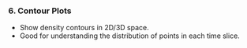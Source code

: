 ### 6. Contour Plots
- Show density contours in 2D/3D space.
- Good for understanding the distribution of points in each time slice.

